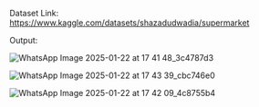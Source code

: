 Dataset Link: https://www.kaggle.com/datasets/shazadudwadia/supermarket

Output: 

![WhatsApp Image 2025-01-22 at 17 41 48_3c4787d3](https://github.com/user-attachments/assets/ef954400-2721-4f88-8000-35327f6ad778)

![WhatsApp Image 2025-01-22 at 17 43 39_cbc746e0](https://github.com/user-attachments/assets/1005297f-2adf-49d3-a2f0-09e6d769ceea)

![WhatsApp Image 2025-01-22 at 17 42 09_4c8755b4](https://github.com/user-attachments/assets/1978a3c5-dca2-4ad7-8584-c9c7600bce9e)



